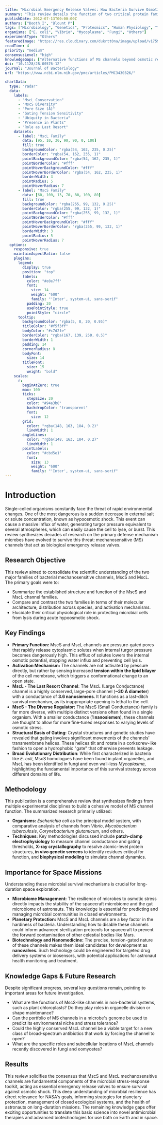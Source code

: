 ```yaml
---
title: "Microbial Emergency Release Valves: How Bacteria Survive Osmotic Shock"
summary: "This review details the function of two critical protein families, MscS and MscL, which act as mechanosensitive channels to protect microbes from bursting under sudden osmotic stress. These channels serve as 'emergency release valves,' a fundamental survival mechanism with significant implications for controlling microbial life in space environments."
publishDate: 2012-07-13T00:00:00Z
authors: ["Booth I", "Blount P"]
tags: ["Microbiology", "Genetics", "Proteomics", "Human Physiology", "Technology", "Digestive"]
organisms: ["E. coli", "Vibrio", "Mycoplasma", "Fungi", "Others"]
experimentType: "Others"
featuredImage: "https://res.cloudinary.com/dukrtt0na/image/upload/v1759681413/oiqcu4qwuaacqebuh9an.jpg"
readTime: 4
priority: "medium"
consensusLevel: "high"
knowledgeGaps: ["Alternative functions of MS channels beyond osmotic regulation", "Relationship between MS channel portfolios and specific microbial niches", "Potential for MS channels as targets for novel antimicrobial agents", "Function and localization of MscL channels in fungi"]
doi: "10.1128/JB.00576-12"
journal: "Journal of Bacteriology"
url: "https://www.ncbi.nlm.nih.gov/pmc/articles/PMC3430326/"

chartData:
  type: "radar"
  data:
    labels:
      - "MscL Conservation"
      - "MscS Diversity"
      - "Pore Size (Å)"
      - "Gating Tension Sensitivity"
      - "Ubiquity in Bacteria"
      - "Presence in Plants"
      - "Role as Last Resort"
    datasets:
      - label: "MscL Family"
        data: [95, 10, 30, 90, 90, 0, 100]
        fill: true
        backgroundColor: "rgba(54, 162, 235, 0.25)"
        borderColor: "rgba(54, 162, 235, 1)"
        pointBackgroundColor: "rgba(54, 162, 235, 1)"
        pointBorderColor: "#fff"
        pointHoverBackgroundColor: "#fff"
        pointHoverBorderColor: "rgba(54, 162, 235, 1)"
        borderWidth: 3
        pointRadius: 5
        pointHoverRadius: 7
      - label: "MscS Family"
        data: [60, 100, 13, 70, 80, 100, 80]
        fill: true
        backgroundColor: "rgba(255, 99, 132, 0.25)"
        borderColor: "rgba(255, 99, 132, 1)"
        pointBackgroundColor: "rgba(255, 99, 132, 1)"
        pointBorderColor: "#fff"
        pointHoverBackgroundColor: "#fff"
        pointHoverBorderColor: "rgba(255, 99, 132, 1)"
        borderWidth: 3
        pointRadius: 5
        pointHoverRadius: 7
  options:
    responsive: true
    maintainAspectRatio: false
    plugins:
      legend:
        display: true
        position: "top"
        labels:
          color: "#e0e7ff"
          font:
            size: 14
            weight: "600"
            family: "'Inter', system-ui, sans-serif"
          padding: 20
          usePointStyle: true
          pointStyle: "circle"
      tooltip:
        backgroundColor: "rgba(5, 8, 20, 0.95)"
        titleColor: "#f5f3ff"
        bodyColor: "#c7d2fe"
        borderColor: "rgba(167, 139, 250, 0.5)"
        borderWidth: 1
        padding: 14
        cornerRadius: 8
        bodyFont:
          size: 14
        titleFont:
          size: 15
          weight: "bold"
    scales:
      r:
        beginAtZero: true
        max: 100
        ticks:
          stepSize: 20
          color: "#94a3b8"
          backdropColor: "transparent"
          font:
            size: 12
        grid:
          color: "rgba(148, 163, 184, 0.2)"
          lineWidth: 1
        angleLines:
          color: "rgba(148, 163, 184, 0.2)"
          lineWidth: 1
        pointLabels:
          color: "#cbd5e1"
          font:
            size: 13
            weight: "600"
            family: "'Inter', system-ui, sans-serif"
---
```

# Introduction
Single-celled organisms constantly face the threat of rapid environmental changes. One of the most dangerous is a sudden decrease in external salt or solute concentration, known as hypoosmotic shock. This event can cause a massive influx of water, generating turgor pressure equivalent to several atmospheres, which can easily cause the cell to lyse, or burst. This review synthesizes decades of research on the primary defense mechanism microbes have evolved to survive this threat: mechanosensitive (MS) channels that act as biological emergency release valves.

## Research Objective
This review aimed to consolidate the scientific understanding of the two major families of bacterial mechanosensitive channels, MscS and MscL. The primary goals were to:
- Summarize the established structure and function of the MscS and MscL channel families.
- Compare and contrast the two families in terms of their molecular architecture, distribution across species, and activation mechanisms.
- Elucidate their critical physiological role in protecting microbial cells from lysis during acute hypoosmotic shock.

## Key Findings
- **Primary Function:** MscS and MscL channels are pressure-gated pores that rapidly release cytoplasmic solutes when internal turgor pressure becomes dangerously high. This efflux of solutes lowers the internal osmotic potential, stopping water influx and preventing cell lysis.
- **Activation Mechanism:** The channels are not activated by pressure directly, but rather by sensing increased **tension within the lipid bilayer** of the cell membrane, which triggers a conformational change to an open state.
- **MscL - The Last Resort Channel:** The MscL (Large Conductance) channel is a highly conserved, large-pore channel (**~30 Å diameter**) with a conductance of **3.6 nanosiemens**. It functions as a last-ditch survival mechanism, as its inappropriate opening is lethal to the cell.
- **MscS - The Diverse Regulator:** The MscS (Small Conductance) family is far more diverse, with multiple distinct versions often found in a single organism. With a smaller conductance (**1 nanosiemen**), these channels are thought to allow for more fine-tuned responses to varying levels of osmotic stress.
- **Structural Basis of Gating:** Crystal structures and genetic studies have revealed that gating involves significant movements of the channels' transmembrane helices. These helices tilt and rotate in a corkscrew-like fashion to open a hydrophobic "gate" that otherwise prevents leakage.
- **Broad Evolutionary Distribution:** While first characterized in bacteria like *E. coli*, MscS homologues have been found in plant organelles, and MscL has been identified in fungi and even wall-less *Mycoplasma*, highlighting the fundamental importance of this survival strategy across different domains of life.

## Methodology
This publication is a comprehensive review that synthesizes findings from multiple experimental disciplines to build a cohesive model of MS channel function. The summarized research primarily utilized:
- **Organisms:** *Escherichia coli* as the principal model system, with comparative analysis of channels from *Vibrio*, *Mycobacterium tuberculosis*, *Corynebacterium glutamicum*, and others.
- **Techniques:** Key methodologies discussed include **patch-clamp electrophysiology** to measure channel conductance and gating thresholds, **X-ray crystallography** to resolve atomic-level protein structures, **in vivo genetic screens** to identify residues critical for function, and **biophysical modeling** to simulate channel dynamics.

## Importance for Space Missions
Understanding these microbial survival mechanisms is crucial for long-duration space exploration.
- **Microbiome Management:** The resilience of microbes to osmotic stress directly impacts the stability of the spacecraft microbiome and the gut microbiome of astronauts. This knowledge is essential for predicting and managing microbial communities in closed environments.
- **Planetary Protection:** MscS and MscL channels are a key factor in the hardiness of bacteria. Understanding how to disable these channels could inform advanced sterilization protocols for spacecraft to prevent the forward contamination of other celestial bodies like Mars.
- **Biotechnology and Nanomedicine:** The precise, tension-gated nature of these channels makes them ideal candidates for development as **nanovalves**. Such technology could be engineered for targeted drug delivery systems or biosensors, with potential applications for astronaut health monitoring and treatment.

## Knowledge Gaps & Future Research
Despite significant progress, several key questions remain, pointing to important areas for future investigation.
- What are the functions of MscS-like channels in non-bacterial systems, such as plant chloroplasts? Do they play roles in organelle division or shape maintenance?
- Can the portfolio of MS channels in a microbe's genome be used to predict its environmental niche and stress tolerance?
- Could the highly conserved MscL channel be a viable target for a new class of broad-spectrum antibiotics that work by forcing the channel to open?
- What are the specific roles and subcellular locations of MscL channels recently discovered in fungi and oomycetes?

## Results
This review solidifies the consensus that MscS and MscL mechanosensitive channels are fundamental components of the microbial stress-response toolkit, acting as essential emergency release valves to ensure survival against osmotic shock. This deep understanding of microbial resilience has direct relevance for NASA's goals, informing strategies for planetary protection, management of closed ecological systems, and the health of astronauts on long-duration missions. The remaining knowledge gaps offer exciting opportunities to translate this basic science into novel antimicrobial therapies and advanced biotechnologies for use both on Earth and in space.